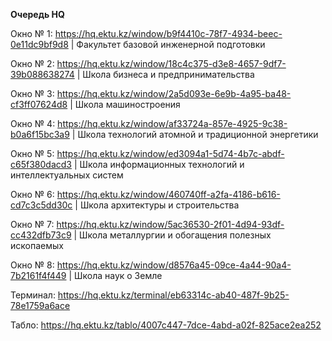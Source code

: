 **Очередь HQ**

Окно № 1: https://hq.ektu.kz/window/b9f4410c-78f7-4934-beec-0e11dc9bf9d8 | Факультет базовой инженерной подготовки

Окно № 2: https://hq.ektu.kz/window/18c4c375-d3e8-4657-9df7-39b088638274 | Школа бизнеса и предпринимательства

Окно № 3: https://hq.ektu.kz/window/2a5d093e-6e9b-4a95-ba48-cf3ff07624d8 | Школа машиностроения

Окно № 4: https://hq.ektu.kz/window/af33724a-857e-4925-9c38-b0a6f15bc3a9 | Школа технологий атомной и традиционной энергетики

Окно № 5: https://hq.ektu.kz/window/ed3094a1-5d74-4b7c-abdf-c65f380dacd3 | Школа информационных технологий и интеллектуальных систем

Окно № 6: https://hq.ektu.kz/window/460740ff-a2fa-4186-b616-cd7c3c5dd30c | Школа архитектуры и строительства

Окно № 7: https://hq.ektu.kz/window/5ac36530-2f01-4d94-93df-cc432dfb73c9 | Школа металлургии и обогащения полезных ископаемых 

Окно № 8: https://hq.ektu.kz/window/d8576a45-09ce-4a44-90a4-7b2161f4f449 | Школа наук о Земле

Терминал: https://hq.ektu.kz/terminal/eb63314c-ab40-487f-9b25-78e1759a6ace

Табло: https://hq.ektu.kz/tablo/4007c447-7dce-4abd-a02f-825ace2ea252
